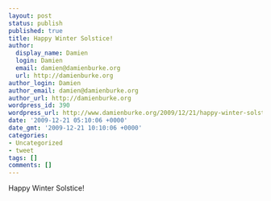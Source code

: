 ```yaml
---
layout: post
status: publish
published: true
title: Happy Winter Solstice!
author:
  display_name: Damien
  login: Damien
  email: damien@damienburke.org
  url: http://damienburke.org
author_login: Damien
author_email: damien@damienburke.org
author_url: http://damienburke.org
wordpress_id: 390
wordpress_url: http://www.damienburke.org/2009/12/21/happy-winter-solstice/
date: '2009-12-21 05:10:06 +0000'
date_gmt: '2009-12-21 10:10:06 +0000'
categories:
- Uncategorized
- tweet
tags: []
comments: []
---
```

<p>Happy Winter Solstice!</p>
